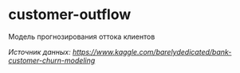 # customer-outflow
Модель прогнозирования оттока клиентов

*Источник данных: https://www.kaggle.com/barelydedicated/bank-customer-churn-modeling*
